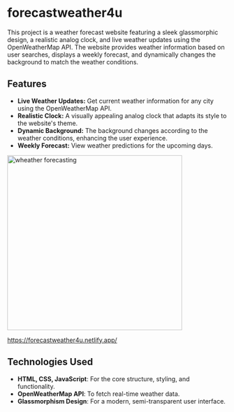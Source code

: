 # forecastweather4u

This project is a weather forecast website featuring a sleek glassmorphic design, a realistic analog clock, and live weather updates using the OpenWeatherMap API. The website provides weather information based on user searches, displays a weekly forecast, and dynamically changes the background to match the weather conditions.

## Features

- **Live Weather Updates:** Get current weather information for any city using the OpenWeatherMap API.
- **Realistic Clock:** A visually appealing analog clock that adapts its style to the website's theme.
- **Dynamic Background:** The background changes according to the weather conditions, enhancing the user experience.
- **Weekly Forecast:** View weather predictions for the upcoming days.

<img src="https://github.com/user-attachments/assets/d6df260c-f5d4-40b7-ba71-98df36ddacbf" alt="wheather forecasting" width="400" height="400">

https://forecastweather4u.netlify.app/

## Technologies Used

- **HTML, CSS, JavaScript**: For the core structure, styling, and functionality.
- **OpenWeatherMap API**: To fetch real-time weather data.
- **Glassmorphism Design**: For a modern, semi-transparent user interface.

